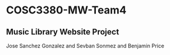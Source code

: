# COSC3380-MW-Team4
## Music Library Website Project
Jose Sanchez Gonzalez and Sevban Sonmez and Benjamin Price
